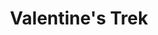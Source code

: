 ---
title: 'Valentine''s Trek'
redirect_to:
  - 'https://discuss.pencil2d.org/t/valentines-trek/912'
---